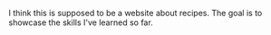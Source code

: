 I think this is supposed to be a website about recipes. The goal is to showcase the skills I've learned so far.
